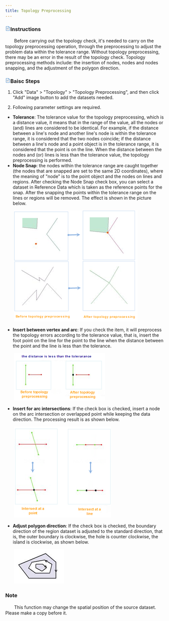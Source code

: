 ```yaml
---
title: Topology Preprocessing
---
```



### ![](img/read.gif)Instructions

　　Before carrying out the topology check, it's needed to carry on the topology preprocessing operation, through the preprocessing to adjust the problem data within the tolerance range. Without topology preprocessing, there may be an error in the result of the topology check. Topology preprocessing methods include: the insertion of nodes, nodes and nodes snapping, and the adjustment of the polygon direction.

### ![](img/read.gif)Baisc Steps

1.  Click "Data" > "Topology" > "Topology Preprocessing", and then click "Add" image button to add the datasets needed.

2.  Following parameter settings are required.
  -   **Tolerance**: The tolerance value for the topology preprocessing, which is a distance value, it means that in the range of the value, all the nodes or (and) lines are considered to be identical. For example, if the distance between a line's node and another line's node is within the tolerance range, it is considered that the two nodes coincide; if the distance between a line's node and a point object is in the tolerance range, it is considered that the point is on the line. When the distance between the nodes and (or) lines is less than the tolerance value, the topology preprocessing is performed.
  -   **Node Snap**: the nodes within the tolerance range are caught together (the nodes that are snapped are set to the same 2D coordinates), where the meaning of "node" is to the point object and the nodes on lines and regions. After checking the Node Snap check box, you can select a dataset in Reference Data which is taken as the reference points for the snap. After the snapping the points within the tolerance range on the lines or regions will be removed. The effect is shown in the picture below.

　　![](img/TopoPreprocess1.png)

   -   **Insert between vertex and arc**: If you check the item, it will preprocess the topology errors according to the tolerance value, that is, insert the foot point on the line for the point to the line when the distance between the point and the line is less than the tolerance.

　　![](img/TopoPreprocess2.png) 

  -   **Insert for arc intersections**: If the check box is checked, insert a node on the arc intersection or overlapped point while keeping the data direction. The processing result is as shown below. 

　　![](img/TopoPreprocess3.png) 

  -   **Adjust polygon direction**: If the check box is checked, the boundary direction of the region dataset is adjusted to the standard direction, that is, the outer boundary is clockwise, the hole is counter clockwise, the island is clockwise, as shown below. 

　　![](img/TopoPreprocess9.png)



### Note

　　This function may change the spatial position of the source dataset. Please make a copy before it.

